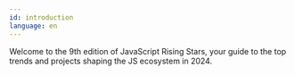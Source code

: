 ```yaml
---
id: introduction
language: en
---
```


Welcome to the 9th edition of JavaScript Rising Stars, your guide to the top trends and projects shaping the JS ecosystem in 2024.
